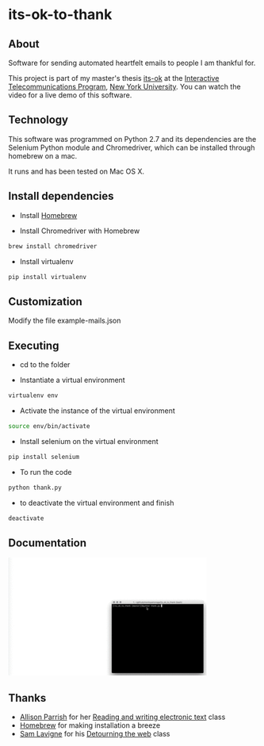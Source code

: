 # its-ok-to-thank

## About

Software for sending automated heartfelt emails to people I am thankful for.

This project is part of my master's thesis [its-ok](https://vimeo.com/216762164) at the [Interactive Telecommunications Program](https://tisch.nyu.edu/itp), [New York University](https://www.nyu.edu/). You can watch the video for a live demo of this software.

## Technology

This software was programmed on Python 2.7 and its dependencies are the Selenium Python module and Chromedriver, which can be installed through homebrew on a mac.

It runs and has been tested on Mac OS X.

## Install dependencies

* Install [Homebrew](https://brew.sh/)

* Install Chromedriver with Homebrew

```bash
brew install chromedriver
```

* Install virtualenv

```bash
pip install virtualenv
```

## Customization

Modify the file example-mails.json

## Executing

* cd to the folder

* Instantiate a virtual environment

```bash
virtualenv env
```
* Activate the instance of the virtual environment

```bash
source env/bin/activate
```

* Install selenium on the virtual environment

```bash
pip install selenium
```

* To run the code

```python
python thank.py
```

* to deactivate the virtual environment and finish
```bash
deactivate
```

## Documentation

![demo](https://github.com/montoyamoraga/its-ok-to-thank/raw/master/documentation/its_ok_to_thank_loop.gif "its-ok-to-thank")

## Thanks

* [Allison Parrish](https://www.decontextualize.com/) for her [Reading and writing electronic text](http://rwet.decontextualize.com/) class
* [Homebrew](https://brew.sh/) for making installation a breeze
* [Sam Lavigne](http://lav.io/) for his [Detourning the web](https://github.com/antiboredom/detourning-the-web) class
